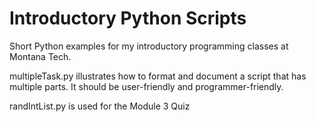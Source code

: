 # Introductory Python Scripts
Short Python examples for my introductory programming classes at Montana Tech.

multipleTask.py illustrates how to format and document a script that has multiple parts.  It should be user-friendly and programmer-friendly.

randIntList.py is used for the Module 3 Quiz

